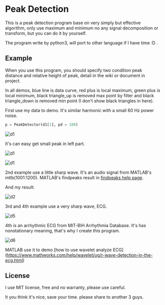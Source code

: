 # Peak Detection

This is a peak detection program base on very simply but effective algorithm, only use maximum and minimum no any signal decomposition or transform, but you can do it by yourself.

The program write by python3, will port to other language if I have time :D .

## Example

When you use this program, you should specify two condition peak distance and
relative height of peak, detail in the wiki or document in project.

In all demos, blue line is data curve, red plus is local maximum,
green plus is local minimum, black triangle_up is removed max point by filter
and black triangle_down is removed min point (I don't show black triangles in here).

First use my data to demo. It's similar harmonic with a small 60 Hz power noise.

```py
p = PeakDetector(d1[1], pd = 100)
```
![d1](doc/img/d1_pd=100_ph=0.3.png)

It's can easy get small peak in left part.

![d1](doc/img/d1_pd=1000_ph=0.05.png)

![d1](doc/img/d1_pd=1000_ph=0.05_1.png)

2nd example use a little sharp wave.
It's an audio signal from MATLAB's mtlb(1001:1200).
MATLAB's findpeaks result in [findpeaks help page](https://www.mathworks.com/help/signal/ref/findpeaks.html#bufhyo1-2).

And my result:

![d2](doc/img/d2_pd=10_ph=2.png)

3rd and 4th example use a very sharp wave, ECG.

![d5](doc/img/d5_pd=5_ph=200.png)

4th is an arrhythmic ECG from MIT-BIH Arrhythmia Database. It's has nonstationary meaning, that's why I create this program.

![d6](doc/img/d6_pd=5_ph=250.png)

MATLAB use it to demo [how to use wavelet analyze ECG]
(https://www.mathworks.com/help/wavelet/ug/r-wave-detection-in-the-ecg.html)


## License

I use MIT license, free and no warranty, please use careful.

It you think it's nice, save your time. please share to another 3 guys.



